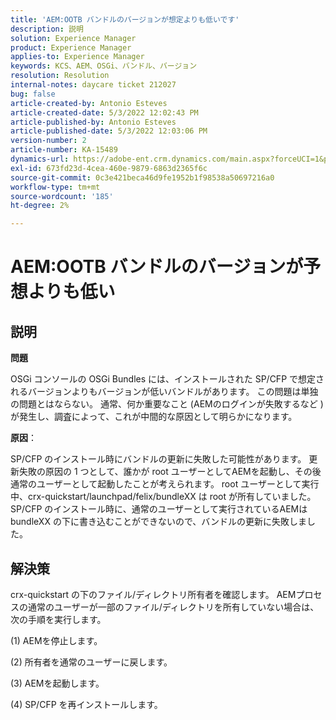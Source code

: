 ```yaml
---
title: 'AEM:OOTB バンドルのバージョンが想定よりも低いです'
description: 説明
solution: Experience Manager
product: Experience Manager
applies-to: Experience Manager
keywords: KCS、AEM、OSGi、バンドル、バージョン
resolution: Resolution
internal-notes: daycare ticket 212027
bug: false
article-created-by: Antonio Esteves
article-created-date: 5/3/2022 12:02:43 PM
article-published-by: Antonio Esteves
article-published-date: 5/3/2022 12:03:06 PM
version-number: 2
article-number: KA-15489
dynamics-url: https://adobe-ent.crm.dynamics.com/main.aspx?forceUCI=1&pagetype=entityrecord&etn=knowledgearticle&id=f65f45ef-d8ca-ec11-a7b5-6045bd00db33
exl-id: 673fd23d-4cea-460e-9879-6863d2365f6c
source-git-commit: 0c3e421beca46d9fe1952b1f98538a50697216a0
workflow-type: tm+mt
source-wordcount: '185'
ht-degree: 2%

---
```


# AEM:OOTB バンドルのバージョンが予想よりも低い

## 説明


<b>問題</b>

OSGi コンソールの OSGi Bundles には、インストールされた SP/CFP で想定されるバージョンよりもバージョンが低いバンドルがあります。 この問題は単独の問題とはならない。 通常、何か重要なこと (AEMのログインが失敗するなど ) が発生し、調査によって、これが中間的な原因として明らかになります。



<b>原因</b>：

SP/CFP のインストール時にバンドルの更新に失敗した可能性があります。 更新失敗の原因の 1 つとして、誰かが root ユーザーとしてAEMを起動し、その後通常のユーザーとして起動したことが考えられます。 root ユーザーとして実行中、crx-quickstart/launchpad/felix/bundleXX は root が所有していました。 SP/CFP のインストール時に、通常のユーザーとして実行されているAEMは bundleXX の下に書き込むことができないので、バンドルの更新に失敗しました。


## 解決策


crx-quickstart の下のファイル/ディレクトリ所有者を確認します。 AEMプロセスの通常のユーザーが一部のファイル/ディレクトリを所有していない場合は、次の手順を実行します。

(1) AEMを停止します。

(2) 所有者を通常のユーザーに戻します。

(3) AEMを起動します。

(4) SP/CFP を再インストールします。
